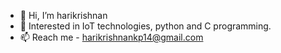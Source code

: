 - 👋 Hi, I’m harikrishnan
- 👀 Interested in IoT technologies, python and C programming.
- 📫 Reach me - harikrishnankp14@gmail.com

<!---
Thelastblackpearl/Thelastblackpearl is a ✨ special ✨ repository because its `README.md` (this file) appears on your GitHub profile.
You can click the Preview link to take a look at your changes.
--->
